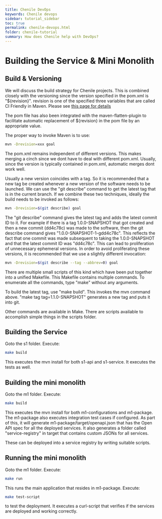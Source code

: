 ```yaml
---
title: Chenile DevOps
keywords: Chenile devops
sidebar: tutorial_sidebar
toc: true
permalink: chenile-devops.html
folder: chenile-tutorial
summary: How does Chenile help with DevOps?
---
```

# Building the Service & Mini Monolith

## Build & Versioning 
We will discuss the build strategy for Chenile projects. This is combined closely with the versioning since the version specified in the pom.xml is "${revision}". revision is one of the specified three variables that are called CI Friendly in Maven. Please see [this page for details](https://maven.apache.org/maven-ci-friendly.html)

The pom file has also been integrated with the maven-flatten-plugin to facilitate automatic replacement of ${revision} in the pom file by an appropriate value.

The proper way to invoke Maven is to use:
```bash
mvn -Drevision=xxx goal
```
The pom.xml remains independent of different versions. This makes merging a cinch since we dont have to deal with different pom.xml. Usually, since the version is typically contained in pom.xml, automatic merges dont work well. 

Usually a new version coincides with a tag. So it is recommended that a new tag be created whenever a new version of the software needs to be launched. We can use the "git describe" command to get the latest tag that is in the current branch. If we combine these two techniques, ideally the build needs to be invoked as follows:
```bash
mvn -Drevision=$(git describe) goal

```
The "git describe" command gives the latest tag and adds the latest commit ID to it. For example if there is a tag 1.0.0-SNAPSHOT that got created and then a new commit (dd4c78c) was made to the software, then the git describe command gives "1.0.0-SNAPSHOT-1-gdd4c78c". This reflects the fact that one commit was made subsequent to taking the 1.0.0-SNAPSHOT and that the latest commit ID was "dd4c78c". This can lead to proliferation of unnecessary ephemeral versions.  In order to avoid proliferating these versions, it is recommended that we use a slightly different invocation: 
```bash
mvn -Drevision=$(git describe --tag --abbrev=0) goal
```

There are multiple small scripts of this kind which have been put together into a unified Makefile. This Makefile contains multiple commands. To enumerate all the commands, type "make" without any arguments. 

To build the latest tag, use 
"make build". This invokes the mvn command above. 
"make tag tag=1.1.0-SNAPSHOT" generates a new tag and puts it into git.

Other commands are available in Make. There are scripts available to accomplish simple things in the scripts folder.

## Building the Service 
Goto the s1 folder. Execute:
```bash
make build
```
This executes the mvn install for both s1-api and s1-service. It executes the tests as well. 

## Building the mini monolith
Goto the m1 folder. Execute:
```bash
make build
```
This executes the mvn install for both m1-configurations and m1-package. The m1-package also executes integration test cases if configured. As part of this, it will generate m1-package/target/openapi.json that has the Open API spec for all the deployed services. It also generates a folder called "service-registry" in target that contains custom JSONs for all services. 

These can be deployed into a service registry by writing suitable scripts. 

## Running the mini monolith
Goto the m1 folder. Execute:
```bash
make run
```
This runs the main application that resides in m1-package. 
Execute:
```bash
make test-script
```
to test the deployment. It executes a curl-script that verifies if the services are deployed and working correctly.


